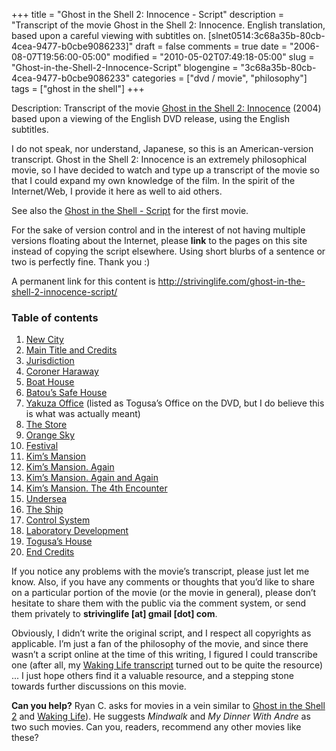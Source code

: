 +++
title = "Ghost in the Shell 2: Innocence - Script"
description = "Transcript of the movie Ghost in the Shell 2: Innocence. English translation, based upon a careful viewing with subtitles on. [slnet0514:3c68a35b-80cb-4cea-9477-b0cbe9086233]"
draft = false
comments = true
date = "2006-08-07T19:56:00-05:00"
modified = "2010-05-02T07:49:18-05:00"
slug = "Ghost-in-the-Shell-2-Innocence-Script"
blogengine = "3c68a35b-80cb-4cea-9477-b0cbe9086233"
categories = ["dvd / movie", "philosophy"]
tags = ["ghost in the shell"]
+++

<p>Description: Transcript of the movie <a href="http://www.amazon.com/gp/product/B0006A9FMI?ie=UTF8&amp;tag=strivinglifen-20&amp;linkCode=as2&amp;camp=1789&amp;creative=9325&amp;creativeASIN=B0006A9FMI" target="_blank">Ghost in the Shell 2: Innocence</a> (2004) based upon a viewing of the English DVD release, using the English subtitles.</p>
<p>I do not speak, nor understand, Japanese, so this is an American-version transcript. Ghost in the Shell 2: Innocence is an extremely philosophical movie, so I have decided to watch and type up a transcript of the movie so that I could expand my own knowledge of the film. In the spirit of the Internet/Web, I provide it here as well to aid others.</p>
<p>See also the <a href="http://strivinglife.com/ghost-in-the-shell-script/">Ghost in the Shell - Script</a> for the first movie.</p>
<!--more-->
<div class="tip">
<p>For the sake of version control and in the interest of not having multiple versions floating about the Internet, please <strong>link</strong> to the pages on this site instead of copying the script elsewhere. Using short blurbs of a sentence or two is perfectly fine. Thank you :)</p>
<p>A permanent link for this content is <a href="http://strivinglife.com/ghost-in-the-shell-2-innocence-script/">http://strivinglife.com/ghost-in-the-shell-2-innocence-script/</a></p>
</div>
<!--adsense-->
<h3>Table of contents</h3>
<ol>
<li><a href="http://strivinglife.com/ghost-in-the-shell-2-innocence-script/01/">New City</a></li>
<li><a href="http://strivinglife.com/ghost-in-the-shell-2-innocence-script/02/">Main Title and Credits</a></li>
<li><a href="http://strivinglife.com/ghost-in-the-shell-2-innocence-script/03/">Jurisdiction</a></li>
<li><a href="http://strivinglife.com/ghost-in-the-shell-2-innocence-script/04/">Coroner Haraway</a></li>
<li><a href="http://strivinglife.com/ghost-in-the-shell-2-innocence-script/05/">Boat House</a></li>
<li><a href="http://strivinglife.com/ghost-in-the-shell-2-innocence-script/06/">Batou&rsquo;s Safe House</a></li>
<li><a href="http://strivinglife.com/ghost-in-the-shell-2-innocence-script/07/">Yakuza Office</a> (listed as Togusa&rsquo;s Office on the DVD, but I do believe this is what was actually meant)</li>
<li><a href="http://strivinglife.com/ghost-in-the-shell-2-innocence-script/08/">The Store</a></li>
<li><a href="http://strivinglife.com/ghost-in-the-shell-2-innocence-script/09/">Orange Sky</a></li>
<li><a href="http://strivinglife.com/ghost-in-the-shell-2-innocence-script/10/">Festival</a></li>
<li><a href="http://strivinglife.com/ghost-in-the-shell-2-innocence-script/11/">Kim&rsquo;s Mansion</a></li>
<li><a href="http://strivinglife.com/ghost-in-the-shell-2-innocence-script/12/">Kim&rsquo;s Mansion. Again</a></li>
<li><a href="http://strivinglife.com/ghost-in-the-shell-2-innocence-script/13/">Kim&rsquo;s Mansion. Again and Again</a></li>
<li><a href="http://strivinglife.com/ghost-in-the-shell-2-innocence-script/14/">Kim&rsquo;s Mansion. The 4th Encounter</a></li>
<li><a href="http://strivinglife.com/ghost-in-the-shell-2-innocence-script/15/">Undersea</a></li>
<li><a href="http://strivinglife.com/ghost-in-the-shell-2-innocence-script/16/">The Ship</a></li>
<li><a href="http://strivinglife.com/ghost-in-the-shell-2-innocence-script/17/">Control System</a></li>
<li><a href="http://strivinglife.com/ghost-in-the-shell-2-innocence-script/18/">Laboratory Development</a></li>
<li><a href="http://strivinglife.com/ghost-in-the-shell-2-innocence-script/19/">Togusa&rsquo;s House</a></li>
<li><a href="http://strivinglife.com/ghost-in-the-shell-2-innocence-script/20/">End Credits</a></li>
</ol>
<p>If you notice any problems with the movie&rsquo;s transcript, please just let me know. Also, if you have any comments or thoughts that you&rsquo;d like to share on a particular portion of the movie (or the movie in general), please don&rsquo;t hesitate to share them with the public via the comment system, or send them privately to <strong>strivinglife [at] gmail [dot] com</strong>.</p>
<p>Obviously, I didn&rsquo;t write the original script, and I respect all copyrights as applicable. I&rsquo;m just a fan of the philosophy of the movie, and since there wasn&rsquo;t a script online at the time of this writing, I figured I could transcribe one (after all, my <a href="/waking-life-transcript-with-revisions/">Waking Life transcript</a> turned out to be quite the resource) ... I just hope others find it a valuable resource, and a stepping stone towards further discussions on this movie.</p>
<div class="note">
<p><strong>Can you help?</strong> Ryan C. asks for movies in a vein similar to <a href="http://strivinglife.com/ghost-in-the-shell-2-innocence-script/">Ghost in the Shell 2</a> and <a href="/waking-life-transcript-with-revisions/">Waking Life</a>). He suggests <cite>Mindwalk</cite> and <cite>My Dinner With Andre</cite> as two such movies. Can you, readers, recommend any other movies like these?</p>
</div>
